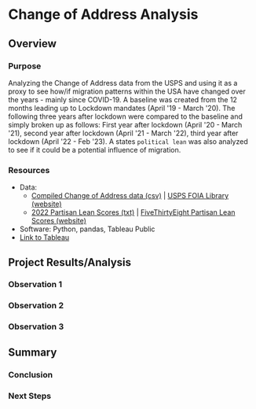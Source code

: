 # Change of Address Analysis

## Overview

### Purpose
Analyzing the Change of Address data from the USPS and using it as a proxy to see how/if migration patterns within the USA have changed over the years - mainly since COVID-19. A baseline was created from the 12 months leading up to Lockdown mandates (April '19 - March '20). The following three years after lockdown were compared to the baseline and simply broken up as follows: First year after lockdown (April '20 - March '21), second year after lockdown (April '21 - March '22), third year after lockdown (April '22 - Feb '23). A states `political lean` was also analyzed to see if it could be a potential influence of migration.

### Resources
- Data: 
    - [Compiled Change of Address data (csv)](Data/COA_data/data_of_interest.csv) | [USPS FOIA Library (website)](https://about.usps.com/who/legal/foia/library.htm)
    -  [2022 Partisan Lean Scores (txt)](Data/fivethirtyeight_data/partisan_lean_STATES_2022.txt) | [FiveThirtyEight Partisan Lean Scores (website)](https://fivethirtyeight.com/features/how-red-or-blue-is-your-state-your-congressional-district/)
- Software: Python, pandas, Tableau Public 
- [Link to Tableau]()

## Project Results/Analysis

### Observation 1

### Observation 2

### Observation 3

## Summary

### Conclusion

### Next Steps

